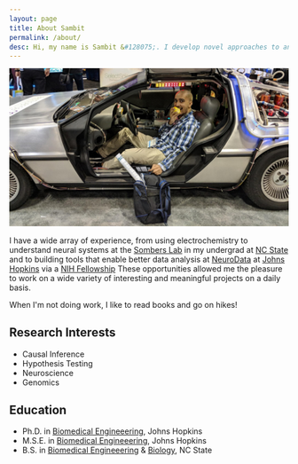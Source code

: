 ```yaml
---
layout: page
title: About Sambit
permalink: /about/
desc: Hi, my name is Sambit &#128075;. I develop novel approaches to analyze data and use them to answer interesting biomedical problems. You can learn more about the things I have done professionally on my <a href="/assets/pdf/cv.pdf">CV</a>.
---
```


<p>
<picture>
  <source srcset="../logo.avif" type="image/avif">
  <source srcset="../logo.webp" type="image/webp">
  <img src="../logo.jpg" alt="Sambit eating an apple at SfN." class="no-lightense">
</picture>
</p>

I have a wide array of experience, from using electrochemistry to understand neural systems at the
[Sombers Lab](https://www.somberslab.org/) in my undergrad at
[NC State](https://www.bme.ncsu.edu/) and to building tools that enable better data analysis
at [NeuroData](https://neurodata.io/) at [Johns Hopkins](https://www.bme.jhu.edu/)
via a [NIH Fellowship](https://researchtraining.nih.gov/programs/training-grants/T32-a)
These opportunities allowed me the pleasure to work on a wide variety of interesting and meaningful projects on a
daily basis.

When I'm not doing work, I like to read books and go on hikes!

## Research Interests

* Causal Inference
* Hypothesis Testing
* Neuroscience
* Genomics

## Education

* Ph.D. in [Biomedical Engineeering](https://www.bme.jhu.edu/), Johns Hopkins
* M.S.E. in [Biomedical Engineeering](https://www.bme.jhu.edu/), Johns Hopkins
* B.S. in [Biomedical Engineeering](http://catalog.ncsu.edu/undergraduate/engineering/biomedical/) & [Biology](https://bio.sciences.ncsu.edu/),  NC State